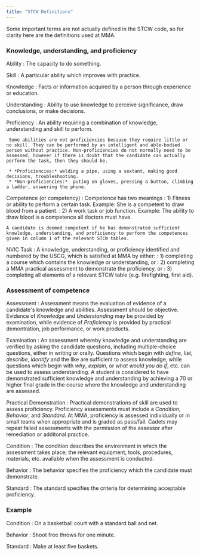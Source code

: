 ```yaml
---
title: "STCW Definitions"
---
```





Some important terms are not actually defined in the STCW code, so for clarity here are the definitions used at MMA.


### Knowledge, understanding, and proficiency 

Ability
: The capacity to do something.

Skill
: A particular ability which improves with practice.

Knowledge
: Facts or information acquired by a person through experience or education.

Understanding
: Ability to use knowledge to perceive significance, draw conclusions, or make decisions.

Proficiency
: An ability requiring a combination of knowledge, understanding and skill to perform.

	 Some abilities are not proficiencies because they require little or no skill. They can be performed by an intelligent and able-bodied person without practice. Non-proficiencies do not normally need to be assessed, however if there is doubt that the candidate can actually perform the task, then they should be.
	
	 * *Proficiencies:* welding a pipe, using a sextant, making good decisions, troubleshooting.
	 * *Non-proficiencies:*  puting on gloves, pressing a button, climbing a ladder, answering the phone.

Competence (or competency)
:	Competence has two meanings
:	1) Fitness or ability to perform a certain task.  Example: She is a competent to draw blood from a patient. 
:	2) A work task or job function.  Example: The ability to draw blood is a competence all doctors must have.

	A candidate is deemed competent if he has demonstrated sufficient knowledge, understanding, and proficiency to perform the competences given in column 1 of the relevant STCW tables.
	
NVIC Task
:	A knowledge, understanding, or proficiency identified and numbered by the USCG, which is satisfied at MMA by either: 
:  1) completing a course which contains the knowledge or understanding, or 
:  2) completing a MMA practical assessment to demonstrate the proficiency, or
:  3) completing all elements of a relevant STCW table (e.g. firefighting, first aid).  

### Assessment of competence

Assessment
:  Assessment means the evaluation of evidence of a candidate's knowledge and abilities.  Assessment should be objective.  Evidence of *Knowledge* and *Understanding* may be provided by examination, while evidence of *Proficiency* is provided by practical demontration, job performance, or work products.  

Examination
: 	 An assessment whereby knowledge and understanding are verified by asking the candidate questions, including multiple-choice questions, either in writing or orally. Questions which begin with *define*, *list*, *describe*, *identify* and the like are sufficient to assess knowledge, while questions which begin with *why*, *explain*, or *what would you do if*, etc. can be used to assess understanding.  A student is considered to have demonstrated sufficient knowledge and understanding by achieving a 70 or higher final grade in the course where the knowledge and understanding are assessed.

Practical Demonstration	
: Practical demonstrations of skill are used to assess proficiency. Proficiency assessments must include a *Condition*, *Behavior*, and *Standard*.  At MMA, proficiency is assessed individually or in small teams when appropriate and is graded as pass/fail.   Cadets may repeat failed assessments with the permission of the assessor after remediation or additonal practice. 

Condition
: The condition describes the environment in which the assessment takes place; the relevant equipment, tools, procedures, materials, etc. available when the assessment is conducted.

Behavior
:  The behavior specifies the proficiency which the candidate must demonstrate.

Standard
:  The standard specifies the criteria for determining acceptable proficiency.

### Example

Condition
: On a basketball court with a standard ball and net.

Behavior
:  Shoot free throws for one minute.

Standard
:  Make at least five baskets.

